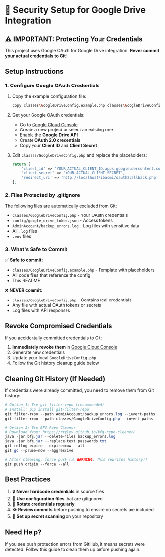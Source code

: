 # 🔐 Security Setup for Google Drive Integration

## ⚠️ IMPORTANT: Protecting Your Credentials

This project uses Google OAuth for Google Drive integration. **Never commit your actual credentials to Git!**

## Setup Instructions

### 1. Configure Google OAuth Credentials

1. Copy the example configuration file:
   ```bash
   copy classes\GoogleDriveConfig.example.php classes\GoogleDriveConfig.php
   ```

2. Get your Google OAuth credentials:
   - Go to [Google Cloud Console](https://console.cloud.google.com/)
   - Create a new project or select an existing one
   - Enable the **Google Drive API**
   - Create **OAuth 2.0 credentials**
   - Copy your **Client ID** and **Client Secret**

3. Edit `classes/GoogleDriveConfig.php` and replace the placeholders:
   ```php
   return [
       'client_id' => 'YOUR_ACTUAL_CLIENT_ID.apps.googleusercontent.com',
       'client_secret' => 'YOUR_ACTUAL_CLIENT_SECRET',
       'redirect_uri' => 'http://localhost/ibacmi/oauth2callback.php'
   ];
   ```

### 2. Files Protected by .gitignore

The following files are automatically excluded from Git:
- `classes/GoogleDriveConfig.php` - Your OAuth credentials
- `config/google_drive_token.json` - Access tokens
- `AdminAccount/backup_errors.log` - Log files with sensitive data
- All `.log` files
- `.env` files

### 3. What's Safe to Commit

✅ **Safe to commit:**
- `classes/GoogleDriveConfig.example.php` - Template with placeholders
- All code files that reference the config
- This README

❌ **NEVER commit:**
- `classes/GoogleDriveConfig.php` - Contains real credentials
- Any file with actual OAuth tokens or secrets
- Log files with API responses

## Revoke Compromised Credentials

If you accidentally committed credentials to Git:

1. **Immediately revoke them** in [Google Cloud Console](https://console.cloud.google.com/)
2. Generate new credentials
3. Update your local `GoogleDriveConfig.php`
4. Follow the Git history cleanup guide below

## Cleaning Git History (If Needed)

If credentials were already committed, you need to remove them from Git history:

```powershell
# Option 1: Use git filter-repo (recommended)
# Install: pip install git-filter-repo
git filter-repo --path AdminAccount/backup_errors.log --invert-paths
git filter-repo --path classes/GoogleDriveConfig.php --invert-paths

# Option 2: Use BFG Repo-Cleaner
# Download from: https://rtyley.github.io/bfg-repo-cleaner/
java -jar bfg.jar --delete-files backup_errors.log
java -jar bfg.jar --replace-text passwords.txt
git reflog expire --expire=now --all
git gc --prune=now --aggressive

# After cleaning, force push (⚠️ WARNING: This rewrites history!)
git push origin --force --all
```

## Best Practices

1. 🔒 **Never hardcode credentials** in source files
2. 📝 **Use configuration files** that are gitignored
3. 🔄 **Rotate credentials regularly**
4. 👁️ **Review commits** before pushing to ensure no secrets are included
5. 🚨 **Set up secret scanning** on your repository

## Need Help?

If you see push protection errors from GitHub, it means secrets were detected. Follow this guide to clean them up before pushing again.
